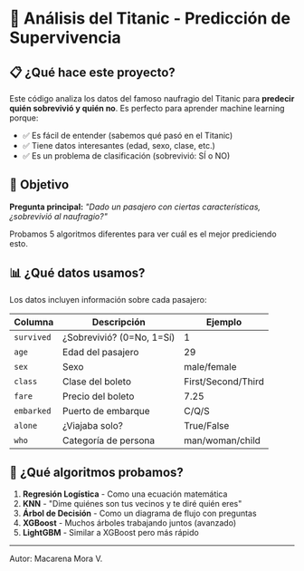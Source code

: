 # 🚢 Análisis del Titanic - Predicción de Supervivencia

## 📋 ¿Qué hace este proyecto?

Este código analiza los datos del famoso naufragio del Titanic para **predecir quién sobrevivió y quién no**. Es perfecto para aprender machine learning porque:

- ✅ Es fácil de entender (sabemos qué pasó en el Titanic)
- ✅ Tiene datos interesantes (edad, sexo, clase, etc.)
- ✅ Es un problema de clasificación (sobrevivió: SÍ o NO)

## 🎯 Objetivo

**Pregunta principal:** *"Dado un pasajero con ciertas características, ¿sobrevivió al naufragio?"*

Probamos 5 algoritmos diferentes para ver cuál es el mejor prediciendo esto.

## 📊 ¿Qué datos usamos?

Los datos incluyen información sobre cada pasajero:

| Columna | Descripción | Ejemplo |
|---------|-------------|---------|
| `survived` | ¿Sobrevivió? (0=No, 1=Sí) | 1 |
| `age` | Edad del pasajero | 29 |
| `sex` | Sexo | male/female |
| `class` | Clase del boleto | First/Second/Third |
| `fare` | Precio del boleto | 7.25 |
| `embarked` | Puerto de embarque | C/Q/S |
| `alone` | ¿Viajaba solo? | True/False |
| `who` | Categoría de persona | man/woman/child |

## 🤖 ¿Qué algoritmos probamos?

1. **Regresión Logística** - Como una ecuación matemática
2. **KNN** - "Dime quiénes son tus vecinos y te diré quién eres"
3. **Árbol de Decisión** - Como un diagrama de flujo con preguntas
4. **XGBoost** - Muchos árboles trabajando juntos (avanzado)
5. **LightGBM** - Similar a XGBoost pero más rápido

---

Autor:
Macarena Mora V.

